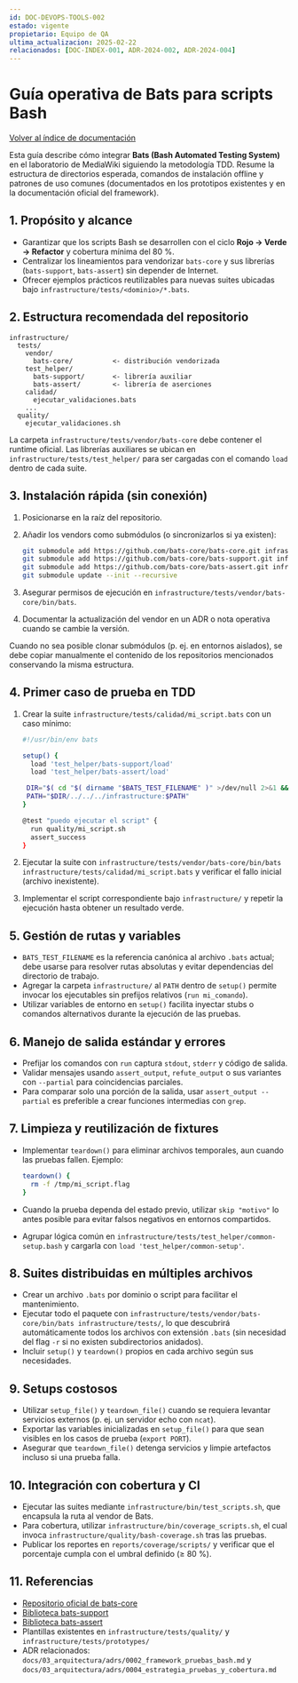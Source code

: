 ```yaml
---
id: DOC-DEVOPS-TOOLS-002
estado: vigente
propietario: Equipo de QA
ultima_actualizacion: 2025-02-22
relacionados: [DOC-INDEX-001, ADR-2024-002, ADR-2024-004]
---
```

# Guía operativa de Bats para scripts Bash

[Volver al índice de documentación](../README.md)

Esta guía describe cómo integrar **Bats (Bash Automated Testing System)** en el
laboratorio de MediaWiki siguiendo la metodología TDD. Resume la estructura de
directorios esperada, comandos de instalación offline y patrones de uso comunes
(documentados en los prototipos existentes y en la documentación oficial del
framework).

## 1. Propósito y alcance

- Garantizar que los scripts Bash se desarrollen con el ciclo **Rojo → Verde →
  Refactor** y cobertura mínima del 80 %.
- Centralizar los lineamientos para vendorizar `bats-core` y sus librerías
  (`bats-support`, `bats-assert`) sin depender de Internet.
- Ofrecer ejemplos prácticos reutilizables para nuevas suites ubicadas bajo
  `infrastructure/tests/<dominio>/*.bats`.

## 2. Estructura recomendada del repositorio

```
infrastructure/
  tests/
    vendor/
      bats-core/          <- distribución vendorizada
    test_helper/
      bats-support/       <- librería auxiliar
      bats-assert/        <- librería de aserciones
    calidad/
      ejecutar_validaciones.bats
    ...
  quality/
    ejecutar_validaciones.sh
```

La carpeta `infrastructure/tests/vendor/bats-core` debe contener el runtime oficial. Las
librerías auxiliares se ubican en `infrastructure/tests/test_helper/` para ser cargadas con el
comando `load` dentro de cada suite.

## 3. Instalación rápida (sin conexión)

1. Posicionarse en la raíz del repositorio.
2. Añadir los vendors como submódulos (o sincronizarlos si ya existen):

   ```bash
   git submodule add https://github.com/bats-core/bats-core.git infrastructure/tests/vendor/bats-core
   git submodule add https://github.com/bats-core/bats-support.git infrastructure/tests/test_helper/bats-support
   git submodule add https://github.com/bats-core/bats-assert.git infrastructure/tests/test_helper/bats-assert
   git submodule update --init --recursive
   ```

3. Asegurar permisos de ejecución en `infrastructure/tests/vendor/bats-core/bin/bats`.
4. Documentar la actualización del vendor en un ADR o nota operativa cuando se
   cambie la versión.

Cuando no sea posible clonar submódulos (p. ej. en entornos aislados), se debe
copiar manualmente el contenido de los repositorios mencionados conservando la
misma estructura.

## 4. Primer caso de prueba en TDD

1. Crear la suite `infrastructure/tests/calidad/mi_script.bats` con un caso mínimo:

   ```bash
   #!/usr/bin/env bats

   setup() {
     load 'test_helper/bats-support/load'
     load 'test_helper/bats-assert/load'

    DIR="$( cd "$( dirname "$BATS_TEST_FILENAME" )" >/dev/null 2>&1 && pwd )"
    PATH="$DIR/../../../infrastructure:$PATH"
   }

   @test "puedo ejecutar el script" {
     run quality/mi_script.sh
     assert_success
   }
   ```

2. Ejecutar la suite con `infrastructure/tests/vendor/bats-core/bin/bats infrastructure/tests/calidad/mi_script.bats`
   y verificar el fallo inicial (archivo inexistente).
3. Implementar el script correspondiente bajo `infrastructure/` y repetir la ejecución
   hasta obtener un resultado verde.

## 5. Gestión de rutas y variables

- `BATS_TEST_FILENAME` es la referencia canónica al archivo `.bats` actual; debe
  usarse para resolver rutas absolutas y evitar dependencias del directorio de
  trabajo.
- Agregar la carpeta `infrastructure/` al `PATH` dentro de `setup()` permite invocar los
  ejecutables sin prefijos relativos (`run mi_comando`).
- Utilizar variables de entorno en `setup()` facilita inyectar stubs o comandos
  alternativos durante la ejecución de las pruebas.

## 6. Manejo de salida estándar y errores

- Prefijar los comandos con `run` captura `stdout`, `stderr` y código de salida.
- Validar mensajes usando `assert_output`, `refute_output` o sus variantes con
  `--partial` para coincidencias parciales.
- Para comparar solo una porción de la salida, usar `assert_output --partial` es
  preferible a crear funciones intermedias con `grep`.

## 7. Limpieza y reutilización de fixtures

- Implementar `teardown()` para eliminar archivos temporales, aun cuando las
  pruebas fallen. Ejemplo:

  ```bash
  teardown() {
    rm -f /tmp/mi_script.flag
  }
  ```

- Cuando la prueba dependa del estado previo, utilizar `skip "motivo"` lo antes
  posible para evitar falsos negativos en entornos compartidos.
- Agrupar lógica común en `infrastructure/tests/test_helper/common-setup.bash` y cargarla con
  `load 'test_helper/common-setup'`.

## 8. Suites distribuidas en múltiples archivos

- Crear un archivo `.bats` por dominio o script para facilitar el mantenimiento.
- Ejecutar todo el paquete con `infrastructure/tests/vendor/bats-core/bin/bats infrastructure/tests/`, lo que
  descubrirá automáticamente todos los archivos con extensión `.bats` (sin
  necesidad del flag `-r` si no existen subdirectorios anidados).
- Incluir `setup()` y `teardown()` propios en cada archivo según sus necesidades.

## 9. Setups costosos

- Utilizar `setup_file()` y `teardown_file()` cuando se requiera levantar
  servicios externos (p. ej. un servidor echo con `ncat`).
- Exportar las variables inicializadas en `setup_file()` para que sean visibles en
  los casos de prueba (`export PORT`).
- Asegurar que `teardown_file()` detenga servicios y limpie artefactos incluso si
  una prueba falla.

## 10. Integración con cobertura y CI

- Ejecutar las suites mediante `infrastructure/bin/test_scripts.sh`, que encapsula la ruta al
  vendor de Bats.
- Para cobertura, utilizar `infrastructure/bin/coverage_scripts.sh`, el cual invoca
  `infrastructure/quality/bash-coverage.sh` tras las pruebas.
- Publicar los reportes en `reports/coverage/scripts/` y verificar que el
  porcentaje cumpla con el umbral definido (≥ 80 %).

## 11. Referencias

- [Repositorio oficial de bats-core](https://github.com/bats-core/bats-core)
- [Biblioteca bats-support](https://github.com/bats-core/bats-support)
- [Biblioteca bats-assert](https://github.com/bats-core/bats-assert)
- Plantillas existentes en `infrastructure/tests/quality/` y `infrastructure/tests/prototypes/`
- ADR relacionados: `docs/03_arquitectura/adrs/0002_framework_pruebas_bash.md`
  y `docs/03_arquitectura/adrs/0004_estrategia_pruebas_y_cobertura.md`
